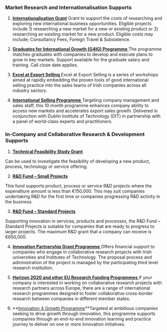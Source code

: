 ### Market Research and Internationalisation Supports

1. **[Internationalisation Grant](http://www.enterprise-ireland.com/en/funding-supports/Company/Large-Company-Funding/Internationalisation-Grant-Large-Companies-.html)**
  Grant to support the costs of researching and exploring new international business opportunities. Eligible projects include 1\) researching a new market for a new or existing product or 2\) researching an existing market for a new product. Eligible costs may include; Consultancy Fees, Foreign Travel & Subsistence.

2. **[Graduates for International Growth \(G4IG\) Programme](http://www.enterprise-ireland.com/en/Funding-Supports/Company/Large-Company-Funding/Graduates-4-International-Growth-G4IG-.shortcut.html)**[ ](http://www.enterprise-ireland.com/en/Funding-Supports/Company/Large-Company-Funding/Graduates-4-International-Growth-G4IG-.shortcut.html)The programme matches graduates with companies to develop and execute plans to grow in key markets. Support available for the graduate salary and training. Call close date applies.

3. **[Excel at Export Selling](http://www.enterprise-ireland.com/en/Funding-Supports/Company/Large-Company-Funding/Excel-at-Export-Selling.shortcut.html)**[ ](http://www.enterprise-ireland.com/en/Funding-Supports/Company/Large-Company-Funding/Excel-at-Export-Selling.shortcut.html)Excel at Export Selling is a series of workshops aimed at rapidly embedding the proven tools of good international selling practice into the sales teams of Irish companies across all industry sectors.

4. **[International Selling Programme](http://www.enterprise-ireland.com/en/Funding-Supports/Company/Large-Company-Funding/Key-Manager-Grant.shortcut.html)**[ ](http://www.enterprise-ireland.com/en/Funding-Supports/Company/Large-Company-Funding/Key-Manager-Grant.shortcut.html)Targeting company management and sales staff, this 10 month programme enhances company ability to access new markets and accelerates export sales growth. Delivered in conjunction with Dublin Institute of Technology \(DIT\) in partnership with a panel of world-class experts and practitioners.


### In-Company and Collaborative Research & Development Supports

1. **[Technical Feasibility Study Grant](http://www.enterprise-ireland.com/en/Funding-Supports/Company/Large-Company-Funding/Feasibility-Study.shortcut.html)**[ ](http://www.enterprise-ireland.com/en/Funding-Supports/Company/Large-Company-Funding/Feasibility-Study.shortcut.html)

  Can be used to investigate the feasibility of developing a new product, process, technology or service offering.

2. **[R&D Fund – Small Projects](http://www.enterprise-ireland.com/en/Funding-Supports/Company/Large-Company-Funding/R-D-Fund-Small-Projects-.shortcut.html)**[ ](http://www.enterprise-ireland.com/en/Funding-Supports/Company/Large-Company-Funding/R-D-Fund-Small-Projects-.shortcut.html)

  This fund supports product, process or service R&D projects where the expenditure amount is less than €150,000. This may suit companies undertaking R&D for the first time or companies progressing R&D activity in the business.

3. **[R&D Fund – Standard Projects](http://www.enterprise-ireland.com/en/Funding-Supports/Company/Large-Company-Funding/R-D-Fund-Large-Projects-.shortcut.html)**[ ](http://www.enterprise-ireland.com/en/Funding-Supports/Company/Large-Company-Funding/R-D-Fund-Large-Projects-.shortcut.html)

  Supporting innovation in services, products and processes, the R&D Fund – Standard Projects is suitable for companies that are ready to progress to larger projects. The maximum R&D grant that a company can receive is €650,000.

4. **[Innovation Partnership Grant Programme](http://www.enterprise-ireland.com/en/Funding-Supports/Company/Large-Company-Funding/Innovation-Partnerships.shortcut.html)**[ ](http://www.enterprise-ireland.com/en/Funding-Supports/Company/Large-Company-Funding/Innovation-Partnerships.shortcut.html)
  Offers financial support to companies who engage in collaborative research projects with Irish universities and Institutes of Technology. The proposal process and administration of the project is managed by the participating third level research institution.

5. **[Horizon 2020 and other EU Research Funding Programmes](http://www.enterprise-ireland.com/en/Funding-Supports/Company/Large-Company-Funding/FP7-and-other-EU-Research-Funding-.shortcut.html)**[ ](http://www.enterprise-ireland.com/en/Funding-Supports/Company/Large-Company-Funding/FP7-and-other-EU-Research-Funding-.shortcut.html)
  If your company is interested in working on collaborative research projects with research partners across Europe, there are a range of international research programmes designed to foster collaborative cross-border research between companies in different member states.

6. **[Innovation 4 Growth Programme](http://www.enterprise-ireland.com/en/funding-supports/Company/Large-Company-Funding/Innovation4Growth.shortcut.html)**Targeted at ambitious companies seeking to drive growth through innovation, this programme supports companies through an end-to-end innovation learning and practice journey to deliver on one or more innovation initiatives.


